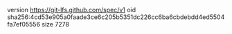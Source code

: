 version https://git-lfs.github.com/spec/v1
oid sha256:4cd53e905a0faade3ce6c205b5351dc226cc6ba6cbdebdd4ed5504fa7ef05556
size 7278
